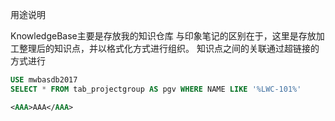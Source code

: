 
用途说明

KnowledgeBase主要是存放我的知识仓库
与印象笔记的区别在于，这里是存放加工整理后的知识点，并以格式化方式进行组织。
知识点之间的关联通过超链接的方式进行


```SQL
USE mwbasdb2017
SELECT * FROM tab_projectgroup AS pgv WHERE NAME LIKE '%LWC-101%'

```

```XML
<AAA>AAA</AAA>



